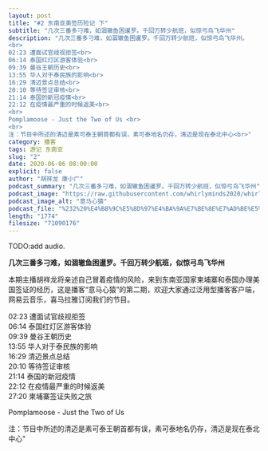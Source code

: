 ```yaml
---
layout: post
title: "#2 东南亚美签历险记 下"
subtitle: "几次三番多刁难，如涸辙鱼困暹罗。千回万转少航班，似惊弓鸟飞华州"
description: "几次三番多刁难，如涸辙鱼困暹罗。千回万转少航班，似惊弓鸟飞华州。
<br>
02:23 遭面试官歧视拒签<br>
06:14 泰国红灯区游客体验<br>
09:39 曼谷王朝历史<br>
13:55 华人对于泰民族的影响<br>
16:29 清迈景点总结<br>
20:10 等待签证审核<br>
21:14 泰国的新冠疫情<br>
22:12 在疫情最严重的时候返美<br>
<br>
Pomplamoose - Just the Two of Us <br>
<br>
注：节目中所述的清迈是素可泰王朝首都有误，素可泰地名仍存，清迈是现在泰北中心<br>"
category: 播客
tags: 游记 东南亚
slug: "2"
date: 2020-06-06 08:00:00 
explicit: false
author: "胡祥龙 康小广"
podcast_summary: "几次三番多刁难，如涸辙鱼困暹罗。千回万转少航班，似惊弓鸟飞华州"
podcast_image: "https://raw.githubusercontent.com/whirlyminds2020/whirlyminds2020.github.io/master/assets/images/logo.png"
podcast_image_alt: "意马心猿"
podcast_file: "%232%20%E4%B8%9C%E5%8D%97%E4%BA%9A%E7%BE%8E%E7%AD%BE%E5%8E%86%E9%99%A9%E8%AE%B0%20%E4%B8%8B.mp3"
length: "1774"
filesize: "71090176"
---
```


TODO:add audio.

__几次三番多刁难，如涸辙鱼困暹罗。千回万转少航班，似惊弓鸟飞华州__


本期主播胡祥龙将亲述自己冒着疫情的风险，来到东南亚国家柬埔寨和泰国办理美国签证的经历，这是播客“意马心猿”的第二期，欢迎大家通过泛用型播客客户端，网易云音乐，喜马拉雅订阅我们的节目。

02:23 遭面试官歧视拒签  
06:14 泰国红灯区游客体验  
09:39 曼谷王朝历史  
13:55 华人对于泰民族的影响  
16:29 清迈景点总结  
20:10 等待签证审核  
21:14 泰国的新冠疫情  
22:12 在疫情最严重的时候返美  
27:20 柬埔寨签证失败之旅  

Pomplamoose - Just the Two of Us

注：节目中所述的清迈是素可泰王朝首都有误，素可泰地名仍存，清迈是现在泰北中心"
